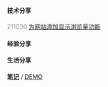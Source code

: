 #### 技术分享
<font color='#888888'>211030</font>  [为网站添加显示浏览量功能](./Technology/2021/add-views-function.md)


#### 经验分享



#### 生活分享





**[笔记](./Others/笔记/阅读笔记/index.md)** / [DEMO](./Others/笔记/阅读笔记/index.md)
